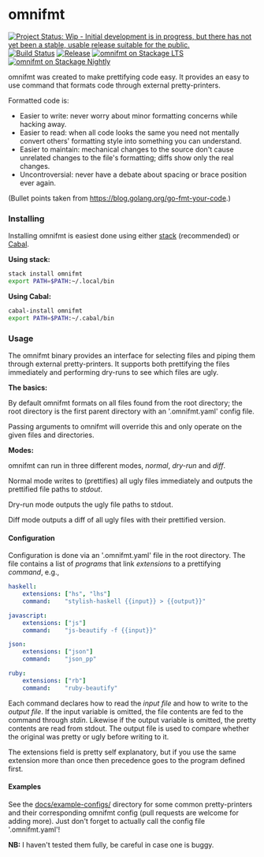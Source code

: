 # omnifmt

[![Project Status: Wip - Initial development is in progress, but there has not yet been a stable, usable release suitable for the public.](http://www.repostatus.org/badges/1.0.0/wip.svg)](http://www.repostatus.org/#wip)
[![Build Status](https://travis-ci.org/hjwylde/omnifmt.svg?branch=master)](https://travis-ci.org/hjwylde/omnifmt)
[![Release](https://img.shields.io/github/release/hjwylde/omnifmt.svg)](https://github.com/hjwylde/omnifmt/releases/latest)
[![omnifmt on Stackage LTS](https://www.stackage.org/package/omnifmt/badge/lts)](https://www.stackage.org/lts/package/omnifmt)
[![omnifmt on Stackage Nightly](https://www.stackage.org/package/omnifmt/badge/nightly)](https://www.stackage.org/nightly/package/omnifmt)

omnifmt was created to make prettifying code easy.
It provides an easy to use command that formats code through external pretty-printers.

Formatted code is:

* Easier to write: never worry about minor formatting concerns while hacking away.
* Easier to read: when all code looks the same you need not mentally convert others' formatting
  style into something you can understand.
* Easier to maintain: mechanical changes to the source don't cause unrelated changes to the file's
  formatting; diffs show only the real changes.
* Uncontroversial: never have a debate about spacing or brace position ever again.

(Bullet points taken from https://blog.golang.org/go-fmt-your-code.)

### Installing

Installing omnifmt is easiest done using either
    [stack](https://github.com/commercialhaskell/stack) (recommended) or
    [Cabal](https://github.com/haskell/cabal).

**Using stack:**

```bash
stack install omnifmt
export PATH=$PATH:~/.local/bin
```

**Using Cabal:**

```bash
cabal-install omnifmt
export PATH=$PATH:~/.cabal/bin
```

### Usage

The omnifmt binary provides an interface for selecting files and piping them through external
    pretty-printers.
It supports both prettifying the files immediately and performing dry-runs to see which files are
    ugly.

**The basics:**

By default omnifmt formats on all files found from the root directory;
    the root directory is the first parent directory with an '.omnifmt.yaml' config file.

Passing arguments to omnifmt will override this and only operate on the given files and directories.

**Modes:**

omnifmt can run in three different modes, *normal*, *dry-run* and *diff*.

Normal mode writes to (prettifies) all ugly files immediately and outputs the prettified file paths
    to *stdout*.

Dry-run mode outputs the ugly file paths to stdout.

Diff mode outputs a diff of all ugly files with their prettified version.

#### Configuration

Configuration is done via an '.omnifmt.yaml' file in the root directory.
The file contains a list of *programs* that link *extensions* to a prettifying *command*, e.g.,
```yaml
haskell:
    extensions: ["hs", "lhs"]
    command:    "stylish-haskell {{input}} > {{output}}"

javascript:
    extensions: ["js"]
    command:    "js-beautify -f {{input}}"

json:
    extensions: ["json"]
    command:    "json_pp"

ruby:
    extensions: ["rb"]
    command:    "ruby-beautify"
```

Each command declares how to read the *input file* and how to write to the *output file*.
If the input variable is omitted, the file contents are fed to the command through *stdin*.
Likewise if the output variable is omitted, the pretty contents are read from stdout.
The output file is used to compare whether the original was pretty or ugly before writing to it.

The extensions field is pretty self explanatory, but if you use the same extension more than once
    then precedence goes to the program defined first.

#### Examples

See the [docs/example-configs/](https://github.com/hjwylde/omnifmt/tree/master/docs/example-configs/)
    directory for some common pretty-printers and their corresponding omnifmt config (pull requests
    are welcome for adding more).
Just don't forget to actually call the config file '.omnifmt.yaml'!

**NB:** I haven't tested them fully, be careful in case one is buggy.

